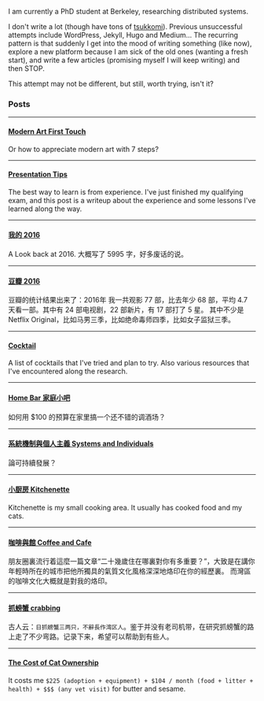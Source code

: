I am currently a PhD student at Berkeley, researching distributed systems.

I don't write a lot (though have tons of [tsukkomi](https://www.benzhang.name/moods/)).
Previous unsuccessful attempts include WordPress, Jekyll, Hugo and Medium...
The recurring pattern is that suddenly I get into the mood of writing something (like now),
explore a new platform because I am sick of the old ones (wanting a fresh start), and write
a few articles (promising myself I will keep writing) and then STOP.

This attempt may not be different, but still, worth trying, isn't it?

### Posts

---
#### [Modern Art First Touch](posts/2017-03-04_modern-art-first-touch.md)

Or how to appreciate modern art with 7 steps?

---
#### [Presentation Tips](posts/2017-02-06_presentation.md)

The best way to learn is from experience. I've just finished my qualifying exam,
and this post is a writeup about the experience and some lessons I've learned
along the way.

---
#### [我的 2016](posts/2016-12-28_my-2016.md)

A Look back at 2016. 大概写了 5995 字，好多废话的说。

---
#### [豆瓣 2016](posts/2016-12-27_douban-2016.md)

豆瓣的统计结果出来了：2016年 我一共观影 77 部，比去年少 68 部，平均 4.7 天看一部。其中有 24 部电视剧，22 部新片，有 17 部打了 5 星。 其中不少是 Netflix Original，比如马男三季，比如绝命毒师四季，比如女子监狱三季。 

---
#### [Cocktail](posts/2016-12-17_cocktail.md)

A list of cocktails that I've tried and plan to try. Also various resources that
I've encountered along the research.

---
#### [Home Bar 家庭小吧](posts/2016-12-17_home-bar.md)

如何用 $100 的预算在家里搞一个还不错的调酒场？

---
#### [系統機制與個人主義 Systems and Individuals](posts/2016-12-04_systems-and-individuals.md)

論可持續發展？

---
#### [小厨房 Kitchenette](posts/2016-11-25_kitchenette.md)

Kitchenette is my small cooking area. It usually has cooked food and my cats.

---
#### [咖啡與館 Coffee and Cafe](posts/2016-11-20_berkeley-coffee-shop.md)

朋友圈裏流行着這麼一篇文章“二十幾歲住在哪裏對你有多重要？”，大致是在講你年輕時所在的城市把他所獨具的氣質文化風格深深地烙印在你的經歷裏。 而灣區的咖啡文化大概就是對我的烙印。

---
#### [抓螃蟹 crabbing](posts/2016-11-19_crabbing.md)

古人云：`日抓螃蟹三两只，不辭長作湾区人`。鉴于并没有老司机带，在研究抓螃蟹的路上走了不少弯路。记录下来，希望可以帮助到有些人。

---
#### [The Cost of Cat Ownership](posts/2016-10-29_cat-cost.md)

It costs me `$225 (adoption + equipment) + $104 / month (food + litter +
health) + $$$ (any vet visit)` for butter and sesame.
